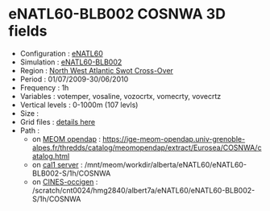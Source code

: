 # eNATL60-BLB002 COSNWA 3D fields

 - Configuration : [eNATL60](../simulations/eNATL60.md)
 - Simulation : [eNATL60-BLB002](../simulations/eNATL60-BLB002.md)
 - Region : [North West Atlantic Swot Cross-Over](../regions/COSNWA.md)
 - Period : 01/07/2009-30/06/2010
 - Frequency : 1h
 - Variables : votemper, vosaline, vozocrtx, vomecrty, vovecrtz
 - Vertical levels : 0-1000m (107 levls)
 - Size : 
 - Grid files : [details here](COSNWA60-grid-files.md)
 - Path : 
   - on [MEOM opendap](../platforms/opendap.md) : https://ige-meom-opendap.univ-grenoble-alpes.fr/thredds/catalog/meomopendap/extract/Eurosea/COSNWA/catalog.html
   - on [cal1 server](../platforms/cal1.md) : /mnt/meom/workdir/alberta/eNATL60/eNATL60-BLB002-S/1h/COSNWA
   - on [CINES-occigen](../platforms/occigen.md) : /scratch/cnt0024/hmg2840/albert7a/eNATL60/eNATL60-BLB002-S/1h/COSNWA
